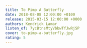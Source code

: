 ```yaml
---
title: To Pimp A Butterfly
date: 2018-08-08 12:00:00 +0100
release: 2015-03-15 12:00:00 +0000
authors: Kendrick Lamar
listen_of: 7ycBtnsMtyVbbwTfJwRjSP
cover: to-pimp-a-butterfly.jpg
rating: 5
---
```

